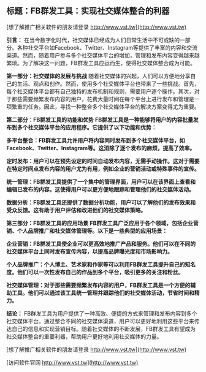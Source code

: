 ## **标题：FB群发工具：实现社交媒体整合的利器**

[想了解推广相关软件的朋友请登录 http://www.vst.tw](http://www.vst.tw)

**引言：**
在当今数字化时代，社交媒体已经成为人们日常生活中不可或缺的一部分。各种社交平台如Facebook、Twitter、Instagram等提供了丰富的内容和交流渠道。然而，随着用户参与多个社交媒体平台的增加，管理和发布内容变得越来越繁琐。为了解决这一问题，FB群发工具应运而生，使得社交媒体整合成为可能。

**第一部分：社交媒体的发展与挑战**
随着社交媒体的兴起，人们可以方便地分享自己的生活、观点和创作。然而，使用多个社交媒体平台也带来了一些挑战。首先，每个社交媒体平台都有自己独特的发布机制和规则，需要用户逐个操作。其次，对于那些需要频繁发布内容的用户，花费大量时间在每个平台上进行发布和管理是一项繁重的任务。因此，寻找一种整合多个社交媒体平台的解决方案变得尤为重要。

**第二部分：FB群发工具的功能和优势**
**FB群发工具是一种能够将用户的内容批量发布到多个社交媒体平台的应用程序。它提供了以下功能和优势：**

**多平台整合：FB群发工具允许用户将内容同时发布到多个社交媒体平台，如Facebook、Twitter、Instagram等。这消除了逐个发布的麻烦，提高了效率。**

**定时发布：用户可以在预先设定的时间自动发布内容，无需手动操作。这对于需要在特定时间点发布内容的用户尤为有用，例如企业的营销活动或特殊事件的宣传。**

**统一管理：FB群发工具提供了一个集中的管理界面，用户可以在该界面上查看和编辑已发布的内容。这使得用户可以更方便地跟踪和管理他们的社交媒体活动。**

**数据分析：FB群发工具还提供了数据分析功能，用户可以了解他们的发布效果和受众反馈。这有助于用户评估和改进他们的社交媒体策略。**

**第三部分：FB群发工具的应用场景**
**FB群发工具广泛应用于各个领域，包括企业营销、个人品牌推广和社交媒体管理等。以下是一些典型的应用场景：**

**企业营销：FB群发工具使企业可以更高效地推广产品和服务。他们可以在不同的社交媒体平台上同时发布宣传内容，以提高品牌曝光度和市场影响力。**

**个人品牌推广：个人博主、艺术家和作家等可以利用FB群发工具提升自己的知名度。他们可以一次性发布自己的作品到多个平台，吸引更多的关注和粉丝。**

**社交媒体管理：对于那些需要频繁发布内容的用户，FB群发工具是一个方便的辅助工具。他们可以通过该工具统一管理并跟踪他们的社交媒体活动，节省时间和精力。**

**结论：**
FB群发工具为用户提供了一种高效、便捷的方式来管理和发布内容到多个社交媒体平台。通过整合不同的社交媒体渠道，用户可以更好地利用这些平台来传达自己的信息和实现营销目标。随着社交媒体的不断发展，FB群发工具有望成为社交媒体整合的重要利器，帮助用户更好地利用社交媒体的力量。

[想了解推广相关软件的朋友请登录 http://www.vst.tw](http://www.vst.tw)


[访问软件官网 http://www.vst.tw](http://www.vst.tw)
